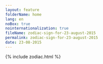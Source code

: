 ```yaml
---
layout: feature
folderName: home
lang: en
noBox: true
nointernationalization: true
fileName: zodiac-sign-for-23-august-2015
permalink: zodiac-sign-for-23-august-2015
date: 23-08-2015
---
```

{% include zodiac.html %}
